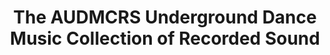 ---
inv_num: 2013-063
add_credit:
url: 2013-063-audmcrs-website
title: The AUDMCRS Underground Dance Music Collection of Recorded Sound
year: '2013'
display_year: '2013'
medium: Website
dims:
pitch: "​Website 4 my touring trance record collection."
ps:
live_url: http://audmcrs.coryarcangel.com
youtube:
related_code:
subheading: "(Website)"
download:
commission:
related: |-
  [2217] [2011-156-audmcrs-installation] 2011-156 The AUDMCRS Underground Dance Music Collection of Recorded Sound
  [2228] [2012-065-audmcrs-essay] 2012-065 AUDMCRS Essay
layout: things-i-made
---